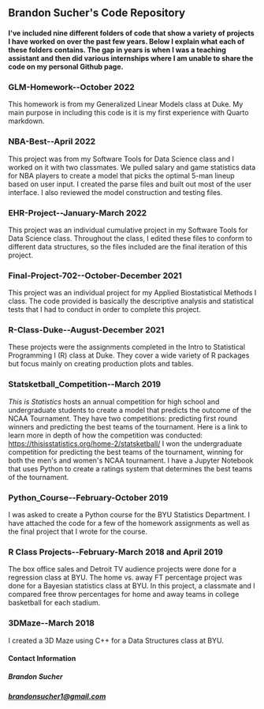 ## Brandon Sucher's Code Repository

#### I've included nine different folders of code that show a variety of projects I have worked on over the past few years. Below I explain what each of these folders contains. The gap in years is when I was a teaching assistant and then did various internships where I am unable to share the code on my personal Github page.

### GLM-Homework--October 2022
This homework is from my Generalized Linear Models class at Duke. My main purpose in including this code is it is my first experience with Quarto markdown.

### NBA-Best--April 2022
This project was from my Software Tools for Data Science class and I worked on it with two classmates. We pulled salary and game statistics data for NBA players to create a model that picks the optimal 5-man lineup based on user input. I created the parse files and built out most of the user interface. I also reviewed the model construction and testing files.

### EHR-Project--January-March 2022
This project was an individual cumulative project in my Software Tools for Data Science class. Throughout the class, I edited these files to conform to different data structures, so the files included are the final iteration of this project.

### Final-Project-702--October-December 2021
This project was an individual project for my Applied Biostatistical Methods I class. The code provided is basically the descriptive analysis and statistical tests that I had to conduct in order to complete this project. 

### R-Class-Duke--August-December 2021
These projects were the assignments completed in the Intro to Statistical Programming I (R) class at Duke. They cover a wide variety of R packages but focus mainly on creating production plots and tables. 

### Statsketball_Competition--March 2019
*This is Statistics* hosts an annual competition for high school and undergraduate students to create a model that predicts the outcome of the NCAA Tournament. They have two competitions: predicting first round winners and predicting the best teams of the tournament. Here is a link to learn more in depth of how the competition was conducted: https://thisisstatistics.org/home-2/statsketball/ I won the undergraduate competition for predicting the best teams of the tournament, winning for both the men's and women's NCAA tournament. I have a Jupyter Notebook that uses Python to create a ratings system that determines the best teams of the tournament.

### Python_Course--February-October 2019
I was asked to create a Python course for the BYU Statistics Department. I have attached the code for a few of the homework assignments as well as the final project that I wrote for the course.

### R Class Projects--February-March 2018 and April 2019
The box office sales and Detroit TV audience projects were done for a regression class at BYU. The home vs. away FT percentage project was done for a Bayesian statistics class at BYU. In this project, a classmate and I compared free throw percentages for home and away teams in college basketball for each stadium. 

### 3DMaze--March 2018
I created a 3D Maze using C++ for a Data Structures class at BYU.




#### Contact Information
##### Brandon Sucher 
##### brandonsucher1@gmail.com
